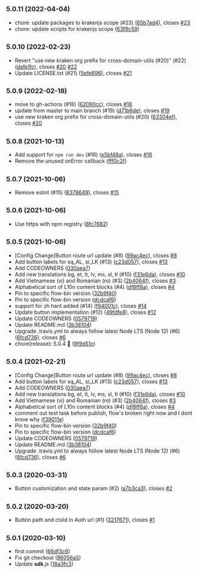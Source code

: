 ## <small>5.0.11 (2022-04-04)</small>

* chore: update packages to krakenjs scope (#23) ([65b7ad4](https://github.paypal.com/paypal/paypal-auth/commit/65b7ad4)), closes [#23](https://github.paypal.com/paypal/paypal-auth/issues/23)
* chore: update scripts for krakenjs scope ([63f9c59](https://github.paypal.com/paypal/paypal-auth/commit/63f9c59))



## <small>5.0.10 (2022-02-23)</small>

* Revert "use new kraken org prefix for cross-domain-utils (#20)" (#22) ([dafe1fc](https://github.paypal.com/paypal/paypal-auth/commit/dafe1fc)), closes [#20](https://github.paypal.com/paypal/paypal-auth/issues/20) [#22](https://github.paypal.com/paypal/paypal-auth/issues/22)
* Update LICENSE.txt (#21) ([5efe696](https://github.paypal.com/paypal/paypal-auth/commit/5efe696)), closes [#21](https://github.paypal.com/paypal/paypal-auth/issues/21)



## <small>5.0.9 (2022-02-18)</small>

* move to gh-actions (#18) ([62090cc](https://github.paypal.com/paypal/paypal-auth/commit/62090cc)), closes [#18](https://github.paypal.com/paypal/paypal-auth/issues/18)
* update from master to main branch (#19) ([d71b6de](https://github.paypal.com/paypal/paypal-auth/commit/d71b6de)), closes [#19](https://github.paypal.com/paypal/paypal-auth/issues/19)
* use new kraken org prefix for cross-domain-utils (#20) ([63304ef](https://github.paypal.com/paypal/paypal-auth/commit/63304ef)), closes [#20](https://github.paypal.com/paypal/paypal-auth/issues/20)



## <small>5.0.8 (2021-10-13)</small>

* Add support for `npm run dev` (#16) ([e5bf48a](https://github.paypal.com/paypal/paypal-auth/commit/e5bf48a)), closes [#16](https://github.paypal.com/paypal/paypal-auth/issues/16)
* Remove the unused onError callback ([fff0c2f](https://github.paypal.com/paypal/paypal-auth/commit/fff0c2f))



## <small>5.0.7 (2021-10-06)</small>

* Remove eslint (#15) ([8378649](https://github.paypal.com/paypal/paypal-auth/commit/8378649)), closes [#15](https://github.paypal.com/paypal/paypal-auth/issues/15)



## <small>5.0.6 (2021-10-06)</small>

* Use https with npm registry ([8fc7682](https://github.paypal.com/paypal/paypal-auth/commit/8fc7682))



## <small>5.0.5 (2021-10-06)</small>

* [Config Change]Button route url update (#8) ([99ac4ec](https://github.paypal.com/paypal/paypal-auth/commit/99ac4ec)), closes [#8](https://github.paypal.com/paypal/paypal-auth/issues/8)
* Add button labels for sq_AL, si_LK (#13) ([c23d057](https://github.paypal.com/paypal/paypal-auth/commit/c23d057)), closes [#13](https://github.paypal.com/paypal/paypal-auth/issues/13)
* Add CODEOWNERS ([030aea7](https://github.paypal.com/paypal/paypal-auth/commit/030aea7))
* Add new translations bg, et, lt, lv, ms, sl, tl (#10) ([f31e6da](https://github.paypal.com/paypal/paypal-auth/commit/f31e6da)), closes [#10](https://github.paypal.com/paypal/paypal-auth/issues/10)
* Add Vietnamese (vi) and Romanian (ro) (#3) ([2b4064f](https://github.paypal.com/paypal/paypal-auth/commit/2b4064f)), closes [#3](https://github.paypal.com/paypal/paypal-auth/issues/3)
* Alphabetical sort of L10n content blocks (#4) ([df8ff8a](https://github.paypal.com/paypal/paypal-auth/commit/df8ff8a)), closes [#4](https://github.paypal.com/paypal/paypal-auth/issues/4)
* Pin to specific flow-bin version ([32b9f40](https://github.paypal.com/paypal/paypal-auth/commit/32b9f40))
* Pin to specific flow-bin version ([dcdcaf6](https://github.paypal.com/paypal/paypal-auth/commit/dcdcaf6))
* support for zh hant added (#14) ([f94001c](https://github.paypal.com/paypal/paypal-auth/commit/f94001c)), closes [#14](https://github.paypal.com/paypal/paypal-auth/issues/14)
* Update button implementation (#12) ([49fdfe8](https://github.paypal.com/paypal/paypal-auth/commit/49fdfe8)), closes [#12](https://github.paypal.com/paypal/paypal-auth/issues/12)
* Update CODEOWNERS ([0579719](https://github.paypal.com/paypal/paypal-auth/commit/0579719))
* Update README.md ([3b38104](https://github.paypal.com/paypal/paypal-auth/commit/3b38104))
* Upgrade .travis.yml to always follow latest Node LTS (Node 12) (#6) ([6fcd736](https://github.paypal.com/paypal/paypal-auth/commit/6fcd736)), closes [#6](https://github.paypal.com/paypal/paypal-auth/issues/6)
* chore(release): 5.0.4 :tada: ([9f9d51c](https://github.paypal.com/paypal/paypal-auth/commit/9f9d51c))



## <small>5.0.4 (2021-02-21)</small>

* [Config Change]Button route url update (#8) ([99ac4ec](http://github.paypal.com/paypal/paypal-auth/commit/99ac4ec)), closes [#8](http://github.paypal.com/paypal/paypal-auth/issues/8)
* Add button labels for sq_AL, si_LK (#13) ([c23d057](http://github.paypal.com/paypal/paypal-auth/commit/c23d057)), closes [#13](http://github.paypal.com/paypal/paypal-auth/issues/13)
* Add CODEOWNERS ([030aea7](http://github.paypal.com/paypal/paypal-auth/commit/030aea7))
* Add new translations bg, et, lt, lv, ms, sl, tl (#10) ([f31e6da](http://github.paypal.com/paypal/paypal-auth/commit/f31e6da)), closes [#10](http://github.paypal.com/paypal/paypal-auth/issues/10)
* Add Vietnamese (vi) and Romanian (ro) (#3) ([2b4064f](http://github.paypal.com/paypal/paypal-auth/commit/2b4064f)), closes [#3](http://github.paypal.com/paypal/paypal-auth/issues/3)
* Alphabetical sort of L10n content blocks (#4) ([df8ff8a](http://github.paypal.com/paypal/paypal-auth/commit/df8ff8a)), closes [#4](http://github.paypal.com/paypal/paypal-auth/issues/4)
* comment out test task before publish, flow's broken right now and I dont know why ([f39011e](http://github.paypal.com/paypal/paypal-auth/commit/f39011e))
* Pin to specific flow-bin version ([32b9f40](http://github.paypal.com/paypal/paypal-auth/commit/32b9f40))
* Pin to specific flow-bin version ([dcdcaf6](http://github.paypal.com/paypal/paypal-auth/commit/dcdcaf6))
* Update CODEOWNERS ([0579719](http://github.paypal.com/paypal/paypal-auth/commit/0579719))
* Update README.md ([3b38104](http://github.paypal.com/paypal/paypal-auth/commit/3b38104))
* Upgrade .travis.yml to always follow latest Node LTS (Node 12) (#6) ([6fcd736](http://github.paypal.com/paypal/paypal-auth/commit/6fcd736)), closes [#6](http://github.paypal.com/paypal/paypal-auth/issues/6)



## <small>5.0.3 (2020-03-31)</small>

* Button customization and state param (#2) ([a7b3ca3](http://github.paypal.com/paypal/paypal-auth/commit/a7b3ca3)), closes [#2](http://github.paypal.com/paypal/paypal-auth/issues/2)



## <small>5.0.2 (2020-03-20)</small>

* Button path and ctxId in Auth url (#1) ([3217671](http://github.paypal.com/paypal/paypal-auth/commit/3217671)), closes [#1](http://github.paypal.com/paypal/paypal-auth/issues/1)



## <small>5.0.1 (2020-03-10)</small>

* first commit ([66df3c6](http://github.paypal.com/paypal/paypal-auth/commit/66df3c6))
* Fix git checkout ([86056a5](http://github.paypal.com/paypal/paypal-auth/commit/86056a5))
* Update __sdk__.js ([18a3fc3](http://github.paypal.com/paypal/paypal-auth/commit/18a3fc3))



